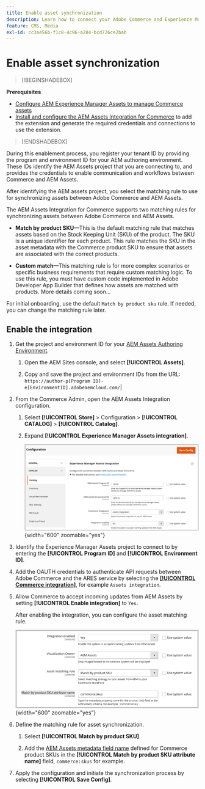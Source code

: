 ```yaml
---
title: Enable asset synchronization
description: Learn how to connect your Adobe Commerce and Experience Manager Assets projects to enable asset synchronization between these two systems.
feature: CMS, Media
exl-id: cc3ae56b-f1c8-4c96-a284-bcd726ce2bab
---
```

# Enable asset synchronization

>[!BEGINSHADEBOX]

**Prerequisites**

- [Configure AEM Experience Manager Assets to manage Commerce assets](#aem-assets-configure-aem)
- [Install and configure the AEM Assets Integration for Commerce](#aem-assets-configure-commerce.md) to add the extension and generate the required credentials and connections to use the extension.

>[!ENDSHADEBOX]

During this enablement process, you register your tenant ID by providing the program and environment ID for your AEM authoring environment. These IDs identify the AEM Assets project that you are connecting to, and provides the credentials to enable communication and workflows between Commerce and AEM Assets.

After identifying the AEM assets project, you select the matching rule to use for synchronizing assets between Adobe Commerce and AEM Assets.

The AEM Assets Integration for Commerce supports two matching rules for synchronizing assets between Adobe Commerce and AEM Assets.

- **Match by product SKU**—This is the default matching rule that matches assets based on the Stock Keeping Unit (SKU) of the product. The SKU is a unique identifier for each product. This rule matches the SKU in the asset metadata with the Commerce product SKU to ensure that assets are associated with the correct products.

- **Custom match**—This matching rule is for more complex scenarios or specific business requirements that require custom matching logic. To use this rule, you must have custom code implemented in Adobe Developer App Builder that defines how assets are matched with products. More details coming soon...

For initial onboarding, use the default `Match by product sku` rule. If needed, you can change the matching rule later.

## Enable the integration

1. Get the project and environment ID for your [AEM Assets Authoring Environment](https://experienceleague.adobe.com/en/docs/experience-manager-cloud-service/content/sites/authoring/quick-start).

   1. Open the AEM Sites console, and select **[!UICONTROL Assets]**.

   1. Copy and save the project and environment IDs from the URL:<br>`https://author-p[Program ID]-e[EnvironmentID].adobeaemcloud.com/`|

1. From the Commerce Admin, open the AEM Assets Integration configuration.

   1. Select **[!UICONTROL Store]** > Configuration > **[!UICONTROL CATALOG]** > **[!UICONTROL Catalog]**.

   1. Expand **[!UICONTROL Experience Manager Assets integration]**.

      ![AEM Assets Integration enable the integration](assets/aem-assets-integration-enable-config.png){width="600" zoomable="yes"}

1. Identify the Experience Manager Assets project to connect to by entering the **[!UICONTROL Program ID]** and **[!UICONTROL Environment ID]**.

1. Add the OAUTH credentials to authenticate API requests between Adobe Commerce and the ARES service by selecting the **[[!UICONTROL Commerce integration]](aem-assets-configure-commerce.md#add-the-integration-to-the-commerce-environment)**, for example `Assets integration`.

1. Allow Commerce to accept incoming updates from AEM Assets by setting **[!UICONTROL Enable integration]** to `Yes`.

   After enabling the integration, you can configure the asset matching rule.

   ![AEM Assets Integration select asset match rule](assets/aem-assets-config-matching-rule.png){width="600" zoomable="yes"}

1. Define the matching rule for asset synchronization.

   1. Select **[!UICONTROL Match by product SKU]**.

   1. Add the [AEM Assets metadata field name](aem-assets-configure-aem.md#configure-metadata) defined for Commerce product SKUs in the **[!UICONTROL Match by product SKU attribute name]** field, `commerce:skus` for example.

1. Apply the configuration and initiate the synchronization process by selecting **[!UICONTROL Save Config]**.
